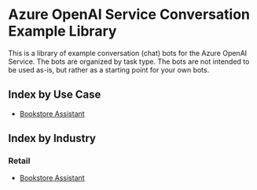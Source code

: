 # Azure OpenAI Service Conversation Example Library

This is a library of example conversation (chat) bots for the Azure OpenAI Service. The bots are organized by task type. The bots are not intended to be used as-is, but rather as a starting point for your own bots.

## Index by Use Case

- [Bookstore Assistant](retail/bookstore-assistant.md)

## Index by Industry

### Retail

- [Bookstore Assistant](retail/bookstore-assistant.md)
